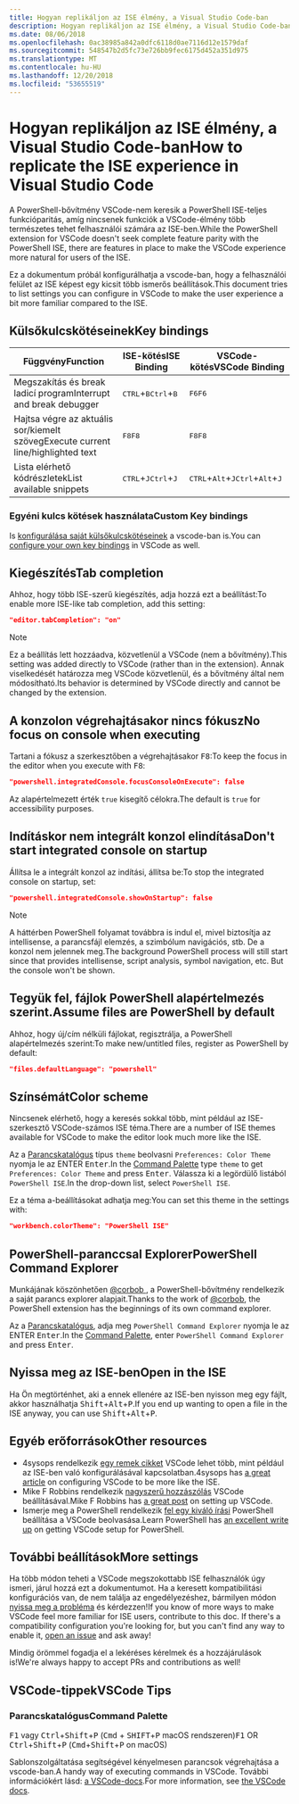```yaml
---
title: Hogyan replikáljon az ISE élmény, a Visual Studio Code-ban
description: Hogyan replikáljon az ISE élmény, a Visual Studio Code-ban
ms.date: 08/06/2018
ms.openlocfilehash: 0ac38985a842a0dfc6118d0ae7116d12e1579daf
ms.sourcegitcommit: 548547b2d5fc73e726bb9fec6175d452a351d975
ms.translationtype: MT
ms.contentlocale: hu-HU
ms.lasthandoff: 12/20/2018
ms.locfileid: "53655519"
---
```

# <a name="how-to-replicate-the-ise-experience-in-visual-studio-code"></a><span data-ttu-id="c1538-103">Hogyan replikáljon az ISE élmény, a Visual Studio Code-ban</span><span class="sxs-lookup"><span data-stu-id="c1538-103">How to replicate the ISE experience in Visual Studio Code</span></span>

<span data-ttu-id="c1538-104">A PowerShell-bővítmény VSCode-nem keresik a PowerShell ISE-teljes funkcióparitás, amíg nincsenek funkciók a VSCode-élmény több természetes tehet felhasználói számára az ISE-ben.</span><span class="sxs-lookup"><span data-stu-id="c1538-104">While the PowerShell extension for VSCode doesn't seek complete feature parity with the PowerShell ISE, there are features in place to make the VSCode experience more natural for users of the ISE.</span></span>

<span data-ttu-id="c1538-105">Ez a dokumentum próbál konfigurálhatja a vscode-ban, hogy a felhasználói felület az ISE képest egy kicsit több ismerős beállítások.</span><span class="sxs-lookup"><span data-stu-id="c1538-105">This document tries to list settings you can configure in VSCode to make the user experience a bit more familiar compared to the ISE.</span></span>

## <a name="key-bindings"></a><span data-ttu-id="c1538-106">Külsőkulcskötéseinek</span><span class="sxs-lookup"><span data-stu-id="c1538-106">Key bindings</span></span>

| <span data-ttu-id="c1538-107">Függvény</span><span class="sxs-lookup"><span data-stu-id="c1538-107">Function</span></span>                              | <span data-ttu-id="c1538-108">ISE-kötés</span><span class="sxs-lookup"><span data-stu-id="c1538-108">ISE Binding</span></span>                  | <span data-ttu-id="c1538-109">VSCode-kötés</span><span class="sxs-lookup"><span data-stu-id="c1538-109">VSCode Binding</span></span>                              |
| ----------------                      | -----------                  | --------------                              |
| <span data-ttu-id="c1538-110">Megszakítás és break ladicí program</span><span class="sxs-lookup"><span data-stu-id="c1538-110">Interrupt and break debugger</span></span>          | <span data-ttu-id="c1538-111"><kbd>CTRL</kbd>+<kbd>B</kbd></span><span class="sxs-lookup"><span data-stu-id="c1538-111"><kbd>Ctrl</kbd>+<kbd>B</kbd></span></span> | <span data-ttu-id="c1538-112"><kbd>F6</kbd></span><span class="sxs-lookup"><span data-stu-id="c1538-112"><kbd>F6</kbd></span></span>                               |
| <span data-ttu-id="c1538-113">Hajtsa végre az aktuális sor/kiemelt szöveg</span><span class="sxs-lookup"><span data-stu-id="c1538-113">Execute current line/highlighted text</span></span> | <span data-ttu-id="c1538-114"><kbd>F8</kbd></span><span class="sxs-lookup"><span data-stu-id="c1538-114"><kbd>F8</kbd></span></span>                | <span data-ttu-id="c1538-115"><kbd>F8</kbd></span><span class="sxs-lookup"><span data-stu-id="c1538-115"><kbd>F8</kbd></span></span>                               |
| <span data-ttu-id="c1538-116">Lista elérhető kódrészletek</span><span class="sxs-lookup"><span data-stu-id="c1538-116">List available snippets</span></span>               | <span data-ttu-id="c1538-117"><kbd>CTRL</kbd>+<kbd>J</kbd></span><span class="sxs-lookup"><span data-stu-id="c1538-117"><kbd>Ctrl</kbd>+<kbd>J</kbd></span></span> | <span data-ttu-id="c1538-118"><kbd>CTRL</kbd>+<kbd>Alt</kbd>+<kbd>J</kbd></span><span class="sxs-lookup"><span data-stu-id="c1538-118"><kbd>Ctrl</kbd>+<kbd>Alt</kbd>+<kbd>J</kbd></span></span> |

### <a name="custom-key-bindings"></a><span data-ttu-id="c1538-119">Egyéni kulcs kötések használata</span><span class="sxs-lookup"><span data-stu-id="c1538-119">Custom Key bindings</span></span>

<span data-ttu-id="c1538-120">Is [konfigurálása saját külsőkulcskötéseinek](https://code.visualstudio.com/docs/getstarted/keybindings#_custom-keybindings-for-refactorings) a vscode-ban is.</span><span class="sxs-lookup"><span data-stu-id="c1538-120">You can [configure your own key bindings](https://code.visualstudio.com/docs/getstarted/keybindings#_custom-keybindings-for-refactorings) in VSCode as well.</span></span>

## <a name="tab-completion"></a><span data-ttu-id="c1538-121">Kiegészítés</span><span class="sxs-lookup"><span data-stu-id="c1538-121">Tab completion</span></span>

<span data-ttu-id="c1538-122">Ahhoz, hogy több ISE-szerű kiegészítés, adja hozzá ezt a beállítást:</span><span class="sxs-lookup"><span data-stu-id="c1538-122">To enable more ISE-like tab completion, add this setting:</span></span>

```json
"editor.tabCompletion": "on"
```

> [!NOTE]
> <span data-ttu-id="c1538-123">Ez a beállítás lett hozzáadva, közvetlenül a VSCode (nem a bővítmény).</span><span class="sxs-lookup"><span data-stu-id="c1538-123">This setting was added directly to VSCode (rather than in the extension).</span></span> <span data-ttu-id="c1538-124">Annak viselkedését határozza meg VSCode közvetlenül, és a bővítmény által nem módosítható.</span><span class="sxs-lookup"><span data-stu-id="c1538-124">Its behavior is determined by VSCode directly and cannot be changed by the extension.</span></span>

## <a name="no-focus-on-console-when-executing"></a><span data-ttu-id="c1538-125">A konzolon végrehajtásakor nincs fókusz</span><span class="sxs-lookup"><span data-stu-id="c1538-125">No focus on console when executing</span></span>

<span data-ttu-id="c1538-126">Tartani a fókusz a szerkesztőben a végrehajtásakor <kbd>F8</kbd>:</span><span class="sxs-lookup"><span data-stu-id="c1538-126">To keep the focus in the editor when you execute with <kbd>F8</kbd>:</span></span>

```json
"powershell.integratedConsole.focusConsoleOnExecute": false
```

<span data-ttu-id="c1538-127">Az alapértelmezett érték `true` kisegítő célokra.</span><span class="sxs-lookup"><span data-stu-id="c1538-127">The default is `true` for accessibility purposes.</span></span>

## <a name="dont-start-integrated-console-on-startup"></a><span data-ttu-id="c1538-128">Indításkor nem integrált konzol elindítása</span><span class="sxs-lookup"><span data-stu-id="c1538-128">Don't start integrated console on startup</span></span>

<span data-ttu-id="c1538-129">Állítsa le a integrált konzol az indítási, állítsa be:</span><span class="sxs-lookup"><span data-stu-id="c1538-129">To stop the integrated console on startup, set:</span></span>

```json
"powershell.integratedConsole.showOnStartup": false
```

> [!NOTE]
> <span data-ttu-id="c1538-130">A háttérben PowerShell folyamat továbbra is indul el, mivel biztosítja az intellisense, a parancsfájl elemzés, a szimbólum navigációs, stb. De a konzol nem jelennek meg.</span><span class="sxs-lookup"><span data-stu-id="c1538-130">The background PowerShell process will still start since that provides intellisense, script analysis, symbol navigation, etc. But the console won't be shown.</span></span>

## <a name="assume-files-are-powershell-by-default"></a><span data-ttu-id="c1538-131">Tegyük fel, fájlok PowerShell alapértelmezés szerint.</span><span class="sxs-lookup"><span data-stu-id="c1538-131">Assume files are PowerShell by default</span></span>

<span data-ttu-id="c1538-132">Ahhoz, hogy új/cím nélküli fájlokat, regisztrálja, a PowerShell alapértelmezés szerint:</span><span class="sxs-lookup"><span data-stu-id="c1538-132">To make new/untitled files, register as PowerShell by default:</span></span>

```json
"files.defaultLanguage": "powershell"
```

## <a name="color-scheme"></a><span data-ttu-id="c1538-133">Színsémát</span><span class="sxs-lookup"><span data-stu-id="c1538-133">Color scheme</span></span>

<span data-ttu-id="c1538-134">Nincsenek elérhető, hogy a keresés sokkal több, mint például az ISE-szerkesztő VSCode-számos ISE téma.</span><span class="sxs-lookup"><span data-stu-id="c1538-134">There are a number of ISE themes available for VSCode to make the editor look much more like the ISE.</span></span>

<span data-ttu-id="c1538-135">Az a [Parancskatalógus] típus `theme` beolvasni `Preferences: Color Theme` nyomja le az ENTER <kbd>Enter</kbd>.</span><span class="sxs-lookup"><span data-stu-id="c1538-135">In the [Command Palette] type `theme` to get `Preferences: Color Theme` and press <kbd>Enter</kbd>.</span></span>
<span data-ttu-id="c1538-136">Válassza ki a legördülő listából `PowerShell ISE`.</span><span class="sxs-lookup"><span data-stu-id="c1538-136">In the drop-down list, select `PowerShell ISE`.</span></span>

<span data-ttu-id="c1538-137">Ez a téma a-beállításokat adhatja meg:</span><span class="sxs-lookup"><span data-stu-id="c1538-137">You can set this theme in the settings with:</span></span>

```json
"workbench.colorTheme": "PowerShell ISE"
```

## <a name="powershell-command-explorer"></a><span data-ttu-id="c1538-138">PowerShell-paranccsal Explorer</span><span class="sxs-lookup"><span data-stu-id="c1538-138">PowerShell Command Explorer</span></span>

<span data-ttu-id="c1538-139">Munkájának köszönhetően [ @corbob ](https://github.com/corbob), a PowerShell-bővítmény rendelkezik a saját parancs explorer alapjait.</span><span class="sxs-lookup"><span data-stu-id="c1538-139">Thanks to the work of [@corbob](https://github.com/corbob), the PowerShell extension has the beginnings of its own command explorer.</span></span>

<span data-ttu-id="c1538-140">Az a [Parancskatalógus], adja meg `PowerShell Command Explorer` nyomja le az ENTER <kbd>Enter</kbd>.</span><span class="sxs-lookup"><span data-stu-id="c1538-140">In the [Command Palette], enter `PowerShell Command Explorer` and press <kbd>Enter</kbd>.</span></span>

## <a name="open-in-the-ise"></a><span data-ttu-id="c1538-141">Nyissa meg az ISE-ben</span><span class="sxs-lookup"><span data-stu-id="c1538-141">Open in the ISE</span></span>

<span data-ttu-id="c1538-142">Ha Ön megtörténhet, aki a ennek ellenére az ISE-ben nyisson meg egy fájlt, akkor használhatja <kbd>Shift</kbd>+<kbd>Alt</kbd>+<kbd>P</kbd>.</span><span class="sxs-lookup"><span data-stu-id="c1538-142">If you end up wanting to open a file in the ISE anyway, you can use <kbd>Shift</kbd>+<kbd>Alt</kbd>+<kbd>P</kbd>.</span></span>

## <a name="other-resources"></a><span data-ttu-id="c1538-143">Egyéb erőforrások</span><span class="sxs-lookup"><span data-stu-id="c1538-143">Other resources</span></span>

- <span data-ttu-id="c1538-144">4sysops rendelkezik [egy remek cikket](https://4sysops.com/archives/make-visual-studio-code-look-and-behave-like-powershell-ise/) VSCode lehet több, mint például az ISE-ben való konfigurálásával kapcsolatban.</span><span class="sxs-lookup"><span data-stu-id="c1538-144">4sysops has [a great article](https://4sysops.com/archives/make-visual-studio-code-look-and-behave-like-powershell-ise/) on configuring VSCode to be more like the ISE.</span></span>
- <span data-ttu-id="c1538-145">Mike F Robbins rendelkezik [nagyszerű hozzászólás](https://mikefrobbins.com/2017/08/24/how-to-install-visual-studio-code-and-configure-it-as-a-replacement-for-the-powershell-ise/) VSCode beállításával.</span><span class="sxs-lookup"><span data-stu-id="c1538-145">Mike F Robbins has [a great post](https://mikefrobbins.com/2017/08/24/how-to-install-visual-studio-code-and-configure-it-as-a-replacement-for-the-powershell-ise/) on setting up VSCode.</span></span>
- <span data-ttu-id="c1538-146">Ismerje meg a PowerShell rendelkezik [fel egy kiváló írási](https://www.learnpwsh.com/setup-vs-code-for-powershell/) PowerShell beállítása a VSCode beolvasása.</span><span class="sxs-lookup"><span data-stu-id="c1538-146">Learn PowerShell has [an excellent write up](https://www.learnpwsh.com/setup-vs-code-for-powershell/) on getting VSCode setup for PowerShell.</span></span>

## <a name="more-settings"></a><span data-ttu-id="c1538-147">További beállítások</span><span class="sxs-lookup"><span data-stu-id="c1538-147">More settings</span></span>

<span data-ttu-id="c1538-148">Ha több módon teheti a VSCode megszokottabb ISE felhasználók úgy ismeri, járul hozzá ezt a dokumentumot. Ha a keresett kompatibilitási konfigurációs van, de nem találja az engedélyezéshez, bármilyen módon [nyissa meg a probléma](https://github.com/PowerShell/vscode-powershell/issues/new/choose) és kérdezzen!</span><span class="sxs-lookup"><span data-stu-id="c1538-148">If you know of more ways to make VSCode feel more familiar for ISE users, contribute to this doc. If there's a compatibility configuration you're looking for, but you can't find any way to enable it, [open an issue](https://github.com/PowerShell/vscode-powershell/issues/new/choose) and ask away!</span></span>

<span data-ttu-id="c1538-149">Mindig örömmel fogadja el a lekéréses kérelmek és a hozzájárulások is!</span><span class="sxs-lookup"><span data-stu-id="c1538-149">We're always happy to accept PRs and contributions as well!</span></span>

## <a name="vscode-tips"></a><span data-ttu-id="c1538-150">VSCode-tippek</span><span class="sxs-lookup"><span data-stu-id="c1538-150">VSCode Tips</span></span>

### <a name="command-palette"></a><span data-ttu-id="c1538-151">Parancskatalógus</span><span class="sxs-lookup"><span data-stu-id="c1538-151">Command Palette</span></span>

<span data-ttu-id="c1538-152"><kbd>F1</kbd> vagy <kbd>Ctrl</kbd>+<kbd>Shift</kbd>+<kbd>P</kbd> (<kbd>Cmd</kbd> + <kbd> SHIFT</kbd>+<kbd>P</kbd> macOS rendszeren)</span><span class="sxs-lookup"><span data-stu-id="c1538-152"><kbd>F1</kbd> OR <kbd>Ctrl</kbd>+<kbd>Shift</kbd>+<kbd>P</kbd> (<kbd>Cmd</kbd>+<kbd>Shift</kbd>+<kbd>P</kbd> on macOS)</span></span>

<span data-ttu-id="c1538-153">Sablonszolgáltatása segítségével kényelmesen parancsok végrehajtása a vscode-ban.</span><span class="sxs-lookup"><span data-stu-id="c1538-153">A handy way of executing commands in VSCode.</span></span>
<span data-ttu-id="c1538-154">További információkért lásd: [a VSCode-docs](https://code.visualstudio.com/docs/getstarted/userinterface#_command-palette).</span><span class="sxs-lookup"><span data-stu-id="c1538-154">For more information, see [the VSCode docs](https://code.visualstudio.com/docs/getstarted/userinterface#_command-palette).</span></span>

[Parancskatalógus]: #command-palette
[Command Palette]: #command-palette
